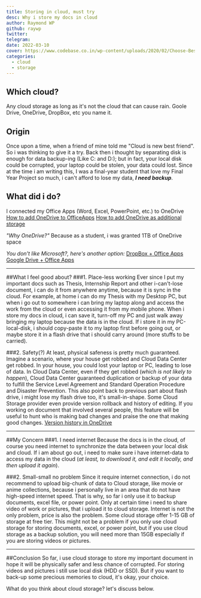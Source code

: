 ```yaml
---
title: Storing in cloud, must try
desc: Why i store my docs in cloud
author: Raymond WP
github: raywp
twitter:
telegram:
date: 2022-03-10
cover: https://www.codebase.co.in/wp-content/uploads/2020/02/Choose-Best-Cloud-Storage-Provider-For-Your-Requirement.jpg
categories:
  - cloud
  - storage
---
```


## Which cloud?

Any cloud storage as long as it's not the cloud that can cause rain. Goole Drive, OneDrive, DropBox, etc you name it.

## Origin

Once upon a time, when a friend of mine told me "Cloud is new best friend". So i was thinking to give it a try. Back then i thought by separating disk is enough for data backup-ing (Like C: and D:); but in fact, your local disk could be corrupted, your laptop could be stolen, your data could lost. Since at the time i am writing this, I was a final-year student that love my Final Year Project so much, i can't afford to lose my data, **_I need backup_**.

## What did i do?

I connected my Office Apps (Word, Excel, PowerPoint, etc.) to OneDrive
[How to add OneDrive to OfficeApps](https://support.microsoft.com/en-us/office/how-to-add-onedrive-as-a-service-3ae78a39-c0de-4c86-8abc-ad519b6de44e)
[How to add OneDrive as additional storage](https://support.microsoft.com/en-us/office/sync-files-with-onedrive-files-on-demand-1ab17c60-af03-4c63-a24c-bb1e131f76c9)

_"Why OneDrive?"_
Because as a student, i was granted 1TB of OneDrive space

_You don't like Microsoft?, here's another option:_
[DropBox + Office Apps](https://help.dropbox.com/installs-integrations/third-party/adding-place-microsoft-office)
[Google Drive + Office Apps](https://www.coolcatteacher.com/how-to-add-google-drive-to-microsoft-word/)

---

##What I feel good about?
###1. Place-less working
Ever since I put my important docs such as Thesis, Internship Report and other i-can't-lose document, i can do it from anywhere anytime, because it is sync in the cloud.
For example, at home i can do my Thesis with my Desktop PC, but when i go out to somewhere i can bring my laptop along and access the work from the cloud or even accessing it from my mobile phone.
When i store my docs in cloud, i can save it, turn-off my PC and just walk away bringing my laptop because the data is in the cloud.
If i store it in my PC-local-disk, i should copy-paste it to my laptop first before going out, or maybe store it in a flash drive that i should carry around (more stuffs to be carried).

###2. Safety(?)
At least, physical safeness is pretty much guaranteed.
Imagine a scenario, where your house get robbed and Cloud Data Center get robbed.
In your house, you could lost your laptop or PC, leading to lose of data.
In Cloud Data Center, even if they get robbed (_which is not likely to happen_), Cloud Data Center guaranteed duplication or backup of your data to fulfill the Service Level Agreement and Standard Operation Procedure and Disaster Prevention.
This also point back to previous part about flash drive, i might lose my flash drive too, it's small-in-shape.
Some Cloud Storage provider even provide version rollback and history of editing. If you working on document that involved several people, this feature will be useful to hunt who is making bad changes and praise the one that making good changes.
[Version history in OneDrive](https://support.microsoft.com/en-us/office/restore-a-previous-version-of-a-file-stored-in-onedrive-159cad6d-d76e-4981-88ef-de6e96c93893)

---

##My Concern
###1. I need internet
Because the docs is in the cloud, of course you need internet to synchronize the data between your local disk and cloud. If i am about go out, i need to make sure i have internet-data to access my data in the cloud (_at least, to download it, and edit it locally, and then upload it again_).

###2. Small-small no problem
Since it require internet connection, i do not recommend to upload big-chunk of data to Cloud storage, like movie or anime collections, because i personally live in an area that do not have high-speed internet speed. That is why, so far i only use it to backup documents, excel file, or power point. Only at certain time i need to share video of work or pictures, that i upload it to cloud storage.
Internet is not the only problem, price is also the problem. Some cloud storage offer 1-15 GB of storage at free tier. This might not be a problem if you only use cloud storage for storing documents, excel, or power point, but if you use cloud storage as a backup solution, you will need more than 15GB especially if you are storing videos or pictures.

---

##Conclusion
So far, i use cloud storage to store my important document in hope it will be physically safer and less chance of corrupted. For storing videos and pictures i still use local disk (HDD or SSD). But if you want to back-up some precious memories to cloud, it's okay, your choice.

What do you think about cloud storage? let's discuss below.

